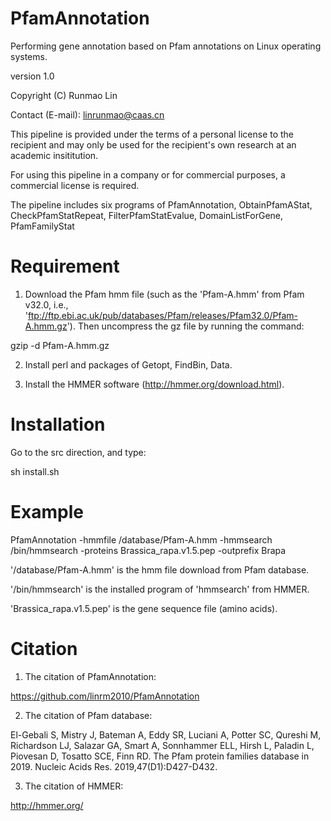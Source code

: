# PfamAnnotation
Performing gene annotation based on Pfam annotations on Linux operating systems.

version 1.0

Copyright (C) Runmao Lin

Contact (E-mail): linrunmao@caas.cn

This pipeline is provided under the terms of a personal license to the recipient and may only be used for the recipient's own research at an academic insititution.

For using this pipeline in a company or for commercial purposes, a commercial license is required.

The pipeline includes six programs of PfamAnnotation, ObtainPfamAStat, CheckPfamStatRepeat, FilterPfamStatEvalue, DomainListForGene, PfamFamilyStat

# Requirement
1. Download the Pfam hmm file (such as the 'Pfam-A.hmm' from Pfam v32.0, i.e., 'ftp://ftp.ebi.ac.uk/pub/databases/Pfam/releases/Pfam32.0/Pfam-A.hmm.gz'). Then uncompress the gz file by running the command:

gzip -d Pfam-A.hmm.gz

2. Install perl and packages of Getopt, FindBin, Data.

3. Install the HMMER software (http://hmmer.org/download.html).

# Installation
Go to the src direction, and type:

sh install.sh

# Example
PfamAnnotation  -hmmfile  /database/Pfam-A.hmm  -hmmsearch  /bin/hmmsearch  -proteins  Brassica_rapa.v1.5.pep -outprefix  Brapa

'/database/Pfam-A.hmm' is the hmm file download from Pfam database.

'/bin/hmmsearch' is the installed program of 'hmmsearch' from HMMER.

'Brassica_rapa.v1.5.pep' is the gene sequence file (amino acids).

# Citation
1. The citation of PfamAnnotation:

https://github.com/linrm2010/PfamAnnotation

2. The citation of Pfam database:

El-Gebali S, Mistry J, Bateman A, Eddy SR, Luciani A, Potter SC, Qureshi M, Richardson LJ, Salazar GA, Smart A, Sonnhammer ELL, Hirsh L, Paladin L, Piovesan D, Tosatto SCE, Finn RD. The Pfam protein families database in 2019. Nucleic Acids Res. 2019,47(D1):D427-D432.

3. The citation of HMMER:

http://hmmer.org/

